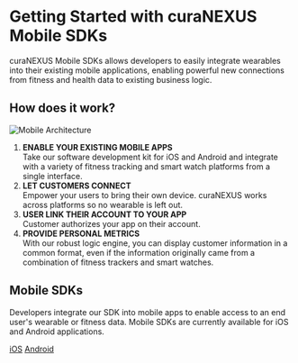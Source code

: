 # Getting Started with curaNEXUS Mobile SDKs

curaNEXUS Mobile SDKs allows developers to easily integrate wearables into their existing mobile applications, enabling powerful new connections from fitness and health data to existing business logic.

## How does it work?
![Mobile Architecture](/img/mobile-arch.png "Mobile Architecture")

1. **ENABLE YOUR EXISTING MOBILE APPS** <br />Take our software development kit for iOS and Android and integrate with a variety of fitness tracking and smart watch platforms from a single interface.
2. **LET CUSTOMERS CONNECT** <br />Empower your users to bring their own device. curaNEXUS works across platforms so no wearable is left out.
3. **USER LINK THEIR ACCOUNT TO YOUR APP** <br />Customer authorizes your app on their account.
4. **PROVIDE PERSONAL METRICS** <br />With our robust logic engine, you can display customer information in a common format, even if the information originally came from a combination of fitness trackers and smart watches.

## Mobile SDKs

Developers integrate our SDK into mobile apps to enable access to an end user's wearable or fitness data. Mobile SDKs are currently available for iOS and Android applications.

<a class="btn btn-primary" href="/guides/mobile-ios"><i class="icon icon-iOS"></i> iOS</a>
<a class="btn btn-primary" href="/guides/mobile-android"><i class="icon icon-android"></i> Android</a>
